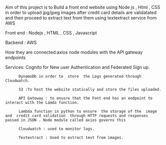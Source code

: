 Aim of this project is to Build a front end  website using Node js , Html , CSS in order to upload jpg/jpeg images  after credit  card details are validatated and then proceed  to  extract text from them using textextract  service from AWS 

Front end : Nodejs , HTML , CSS , Javascript 

Backend : AWS 

How they are connected:axios node modules with the API  gateway endpoints  

Services: Cognito  for New user Authentication and Federated Sign up.
         
          DynamoDb in order to  store  the Logs generated through  Cloudwatch.
          
          S3 :To host the website statically and store the files uploaded.
          
          API Gateway : to enusre that the Font end has an endpoint to interact with the Lamda function.
          
          Lambda function in python to ensure  the storage of the  image and  credit card validation  through HTTP requests and responses             passed in JSON . Node module called axios governs this 
         
          Cloudwatch : used to monitor logs.
          
          Textextract : Used to extract text from images. 
